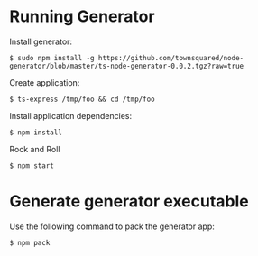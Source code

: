 # Running Generator

Install generator:

    $ sudo npm install -g https://github.com/townsquared/node-generator/blob/master/ts-node-generator-0.0.2.tgz?raw=true

Create application:

    $ ts-express /tmp/foo && cd /tmp/foo

Install application dependencies:

    $ npm install

Rock and Roll

    $ npm start

# Generate generator executable

Use the following command to pack the generator app:

    $ npm pack

